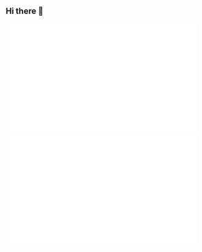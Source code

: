 ## Hi there 👋

![](https://raw.githubusercontent.com/h790/github-stats-transparent/output/generated/overview.svg)
![](https://raw.githubusercontent.com/h790/github-stats-transparent/output/generated/languages.svg)

<!--
**h790/h790** is a ✨ _special_ ✨ repository because its `README.md` (this file) appears on your GitHub profile.

Here are some ideas to get you started:

- 🔭 I’m currently working on ...
- 🌱 I’m currently learning ...
- 👯 I’m looking to collaborate on ...
- 🤔 I’m looking for help with ...
- 💬 Ask me about ...
- 📫 How to reach me: ...
- 😄 Pronouns: ...
- ⚡ Fun fact: ...
-->
